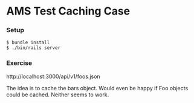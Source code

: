 # AMS Test Caching Case

### Setup

```shell
$ bundle install
$ ./bin/rails server
```

### Exercise 

http://localhost:3000/api/v1/foos.json

The idea is to cache the bars object. Would even be happy if Foo objects could be cached. Neither seems to work.
